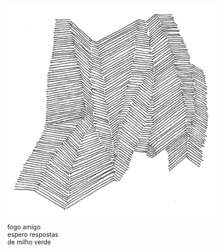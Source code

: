 ![haikai_illustration](../images/haikai/04.png "Ilustração: Elder Martins (2017)")

fogo amigo    
espero respostas    
de milho verde
